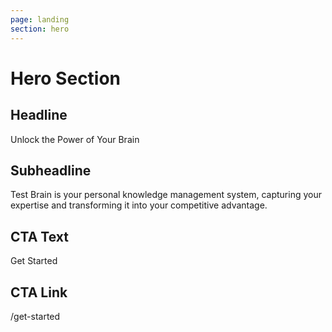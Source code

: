 ```yaml
---
page: landing
section: hero
---
```

# Hero Section

## Headline
Unlock the Power of Your Brain

## Subheadline
Test Brain is your personal knowledge management system, capturing your expertise and transforming it into your competitive advantage.

## CTA Text
Get Started

## CTA Link
/get-started
